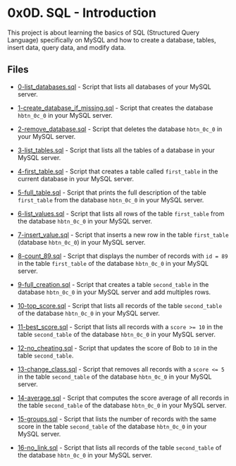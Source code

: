 # 0x0D. SQL - Introduction

This project is about learning the basics of SQL (Structured Query Language) specifically on MySQL and how to create a database, tables, insert data, query data, and modify data.

## Files

- [0-list_databases.sql](0-list_databases.sql) - Script that lists all databases of your MySQL server.

- [1-create_database_if_missing.sql](1-create_database_if_missing.sql) - Script that creates the database `hbtn_0c_0` in your MySQL server.

- [2-remove_database.sql](2-remove_database.sql) - Script that deletes the database `hbtn_0c_0` in your MySQL server.

- [3-list_tables.sql](3-list_tables.sql) - Script that lists all the tables of a database in your MySQL server.

- [4-first_table.sql](4-first_table.sql) - Script that creates a table called `first_table` in the current database in your MySQL server.

- [5-full_table.sql](5-full_table.sql) - Script that prints the full description of the table `first_table` from the database `hbtn_0c_0` in your MySQL server.

- [6-list_values.sql](6-list_values.sql) - Script that lists all rows of the table `first_table` from the database `hbtn_0c_0` in your MySQL server.

- [7-insert_value.sql](7-insert_value.sql) - Script that inserts a new row in the table `first_table` (database `hbtn_0c_0`) in your MySQL server.

- [8-count_89.sql](8-count_89.sql) - Script that displays the number of records with `id = 89` in the table `first_table` of the database `hbtn_0c_0` in your MySQL server.

- [9-full_creation.sql](9-full_creation.sql) - Script that creates a table `second_table` in the database `hbtn_0c_0` in your MySQL server and add multiples rows.

- [10-top_score.sql](10-top_score.sql) - Script that lists all records of the table `second_table` of the database `hbtn_0c_0` in your MySQL server.

- [11-best_score.sql](11-best_score.sql) - Script that lists all records with a `score >= 10` in the table `second_table` of the database `hbtn_0c_0` in your MySQL server.

- [12-no_cheating.sql](12-no_cheating.sql) - Script that updates the score of Bob to `10` in the table `second_table`.

- [13-change_class.sql](13-change_class.sql) - Script that removes all records with a `score <= 5` in the table `second_table` of the database `hbtn_0c_0` in your MySQL server.

- [14-average.sql](14-average.sql) - Script that computes the score average of all records in the table `second_table` of the database `hbtn_0c_0` in your MySQL server.

- [15-groups.sql](15-groups.sql) - Script that lists the number of records with the same score in the table `second_table` of the database `hbtn_0c_0` in your MySQL server.

- [16-no_link.sql](16-no_link.sql) - Script that lists all records of the table `second_table` of the database `hbtn_0c_0` in your MySQL server.
